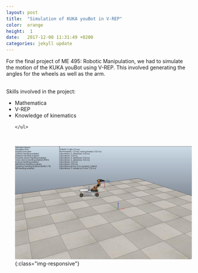 ```yaml
---
layout: post
title:  "Simulation of KUKA youBot in V-REP"
color:  orange
height:  1
date:   2017-12-08 11:31:49 +0200
categories: jekyll update
---
```


For the final project of ME 495: Robotic Manipulation, we had to simulate the motion of the KUKA youBot using V-REP. This involved generating the angles for the wheels as well as the arm. 
<br>
<br>


Skills involved in the project:
<ul>
      <li> Mathematica </li>
      <li> V-REP </li>
      <li> Knowledge of kinematics </li>
     
    </ul>
<br>

![image4](/assets/project4.jpg){:class="img-responsive"}

